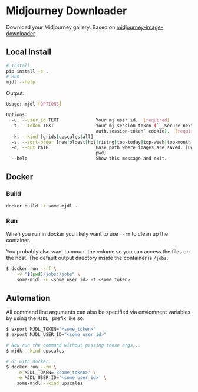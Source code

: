 # Midjourney Downloader

Download your Midjourney gallery. Based on [midjourney-image-downloader](https://github.com/NickyReid/midjourney-image-downloader).

## Local Install

```bash
# Install
pip install -e .
# Run
mjdl --help
```

Output:

```bash
Usage: mjdl [OPTIONS]

Options:
  -u, --user_id TEXT              Your mj user id.  [required]
  -t, --token TEXT                Your mj session token (`__Secure-next-
                                  auth.session-token` cookie).  [required]
  -k, --kind [grids|upscales|all]
  -s, --sort-order [new|oldest|hot|rising|top-today|top-week|top-month|top-all|like_count]
  -o, --out PATH                  Base path where images are saved. [Default:
                                  pwd]
  --help                          Show this message and exit.

```

## Docker

### Build

```bash
docker build -t some-mjdl .
```

### Run

When you run in docker you likely want to use `--rm` to clean up the container. 

You probably also want to mount the volume so you can access the files on the host. The default output directory inside the container is `/jobs`.

```bash
$ docker run --rf \
    -v "$(pwd)/jobs:/jobs" \
    some-mjdl -u <some_user_id> -t <some_token>
```

## Automation

All command line arguments can also be specified via enviomnent variables by using the `MJDL_` prefix like so:

```bash
$ export MJDL_TOKEN="<some_token>"
$ export MJDL_USER_ID="<some_user_id>"

# Now run the command without passing those args...
$ mjdk --kind upscales

# Or with docker...
$ docker run --rm \
    -e MJDL_TOKEN='<some_token>' \
    -e MJDL_USER_ID='<some_user_id>' \
    some-mjdl --kind upscales
```